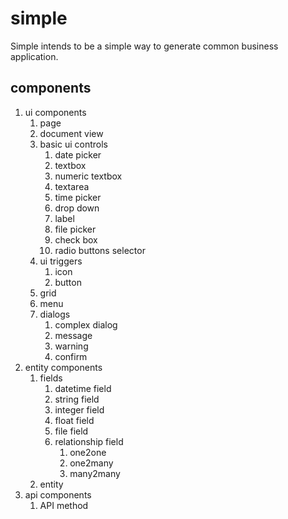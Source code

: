 # simple
Simple intends to be a simple way to generate common business application.

## components
1. ui components
	1. page
	1. document view
	1. basic ui controls
		1. date picker
		1. textbox
		1. numeric textbox
		1. textarea
		1. time picker
		1. drop down
		1. label
		1. file picker
		1. check box
		1. radio buttons selector
	1. ui triggers
		1. icon
		1. button
	1. grid
	1. menu
	1. dialogs
		1. complex dialog
		1. message
		1. warning
		1. confirm
1. entity components
	1. fields
		1. datetime field
		1. string field
		1. integer field
		1. float field
		1. file field
		1. relationship field
			1. one2one
			1. one2many
			1. many2many
	1. entity
1. api components
	1. API method
	
	
